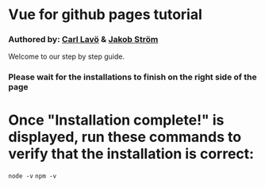 # Vue for github pages tutorial

### Authored by: [Carl Lavö](https://github.com/miljon3) & [Jakob Ström](https://github.com/Jakebobs)

Welcome to our step by step guide.

### Please wait for the installations to finish on the right side of the page
# Once "Installation complete!" is displayed, run these commands to verify that the installation is correct:

` node -v `
` npm -v `
